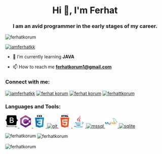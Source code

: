 <h1 align="center">Hi 👋, I'm Ferhat</h1>
<h3 align="center">I am an avid programmer in the early stages of my career.</h3>

<p align="left"> <img src="https://komarev.com/ghpvc/?username=ferhatkorum&label=Profile%20views&color=0e75b6&style=flat" alt="ferhatkorum" /> </p>

<p align="left"> <a href="https://twitter.com/iamferhatkk" target="blank"><img src="https://img.shields.io/twitter/follow/iamferhatkk?logo=twitter&style=for-the-badge" alt="iamferhatkk" /></a> </p>

- 🌱 I’m currently learning **JAVA**

- 📫 How to reach me **ferhatkorum1@gmail.com**

<h3 align="left">Connect with me:</h3>
<p align="left">
<a href="https://twitter.com/iamferhatkk" target="blank"><img align="center" src="https://raw.githubusercontent.com/rahuldkjain/github-profile-readme-generator/master/src/images/icons/Social/twitter.svg" alt="iamferhatkk" height="30" width="40" /></a>
<a href="https://linkedin.com/in/ferhat korum" target="blank"><img align="center" src="https://raw.githubusercontent.com/rahuldkjain/github-profile-readme-generator/master/src/images/icons/Social/linked-in-alt.svg" alt="ferhat korum" height="30" width="40" /></a>
<a href="https://fb.com/ferhat korum" target="blank"><img align="center" src="https://raw.githubusercontent.com/rahuldkjain/github-profile-readme-generator/master/src/images/icons/Social/facebook.svg" alt="ferhat korum" height="30" width="40" /></a>
<a href="https://instagram.com/ferhattkorum" target="blank"><img align="center" src="https://raw.githubusercontent.com/rahuldkjain/github-profile-readme-generator/master/src/images/icons/Social/instagram.svg" alt="ferhattkorum" height="30" width="40" /></a>
</p>

<h3 align="left">Languages and Tools:</h3>
<p align="left"> <a href="https://getbootstrap.com" target="_blank" rel="noreferrer"> <img src="https://raw.githubusercontent.com/devicons/devicon/master/icons/bootstrap/bootstrap-plain-wordmark.svg" alt="bootstrap" width="40" height="40"/> </a> <a href="https://www.w3schools.com/cs/" target="_blank" rel="noreferrer"> <img src="https://raw.githubusercontent.com/devicons/devicon/master/icons/csharp/csharp-original.svg" alt="csharp" width="40" height="40"/> </a> <a href="https://www.w3schools.com/css/" target="_blank" rel="noreferrer"> <img src="https://raw.githubusercontent.com/devicons/devicon/master/icons/css3/css3-original-wordmark.svg" alt="css3" width="40" height="40"/> </a> <a href="https://git-scm.com/" target="_blank" rel="noreferrer"> <img src="https://www.vectorlogo.zone/logos/git-scm/git-scm-icon.svg" alt="git" width="40" height="40"/> </a> <a href="https://www.w3.org/html/" target="_blank" rel="noreferrer"> <img src="https://raw.githubusercontent.com/devicons/devicon/master/icons/html5/html5-original-wordmark.svg" alt="html5" width="40" height="40"/> </a> <a href="https://www.java.com" target="_blank" rel="noreferrer"> <img src="https://raw.githubusercontent.com/devicons/devicon/master/icons/java/java-original.svg" alt="java" width="40" height="40"/> </a> <a href="https://www.microsoft.com/en-us/sql-server" target="_blank" rel="noreferrer"> <img src="https://www.svgrepo.com/show/303229/microsoft-sql-server-logo.svg" alt="mssql" width="40" height="40"/> </a> <a href="https://www.mysql.com/" target="_blank" rel="noreferrer"> <img src="https://raw.githubusercontent.com/devicons/devicon/master/icons/mysql/mysql-original-wordmark.svg" alt="mysql" width="40" height="40"/> </a> <a href="https://www.sqlite.org/" target="_blank" rel="noreferrer"> <img src="https://www.vectorlogo.zone/logos/sqlite/sqlite-icon.svg" alt="sqlite" width="40" height="40"/> </a> </p>

<p><img align="left" src="https://github-readme-stats.vercel.app/api/top-langs?username=ferhatkorum&show_icons=true&locale=en&layout=compact" alt="ferhatkorum" /></p>

<p>&nbsp;<img align="center" src="https://github-readme-stats.vercel.app/api?username=ferhatkorum&show_icons=true&locale=en" alt="ferhatkorum" /></p>

<p><img align="center" src="https://github-readme-streak-stats.herokuapp.com/?user=ferhatkorum&" alt="ferhatkorum" /></p>
